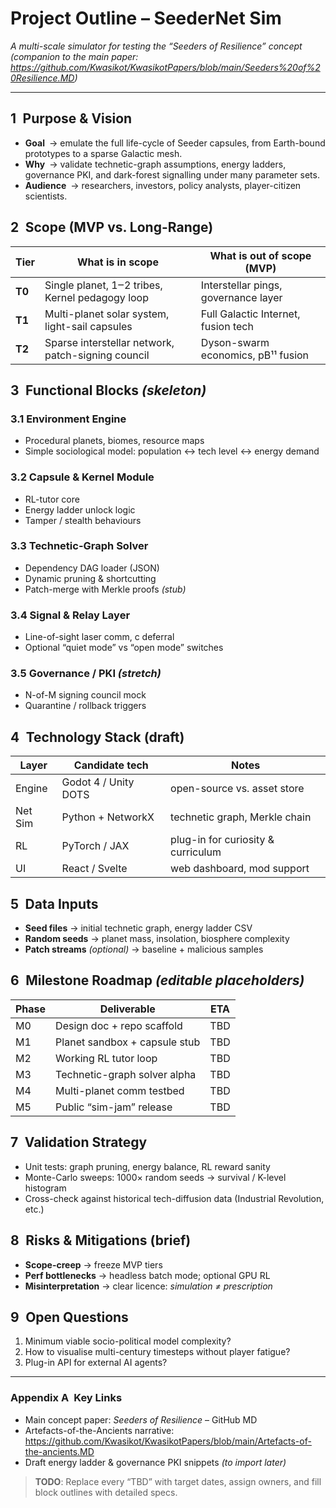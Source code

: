 # Project Outline – **SeederNet Sim**  
*A multi-scale simulator for testing the “Seeders of Resilience” concept*  
*(companion to the main paper: <https://github.com/Kwasikot/KwasikotPapers/blob/main/Seeders%20of%20Resilience.MD>)*

---

## 1 Purpose & Vision  
- **Goal** → emulate the full life-cycle of Seeder capsules, from Earth-bound prototypes to a sparse Galactic mesh.  
- **Why** → validate technetic-graph assumptions, energy ladders, governance PKI, and dark-forest signalling under many parameter sets.  
- **Audience** → researchers, investors, policy analysts, player-citizen scientists.

## 2 Scope (MVP vs. Long-Range)  
| Tier | What is in scope | What is out of scope (MVP) |
|------|------------------|---------------------------|
| **T0** | Single planet, 1‒2 tribes, Kernel pedagogy loop | Interstellar pings, governance layer |
| **T1** | Multi-planet solar system, light-sail capsules | Full Galactic Internet, fusion tech |
| **T2** | Sparse interstellar network, patch-signing council | Dyson-swarm economics, pB¹¹ fusion |

## 3 Functional Blocks *(skeleton)*  
### 3.1 Environment Engine  
- Procedural planets, biomes, resource maps  
- Simple sociological model: population ↔ tech level ↔ energy demand  

### 3.2 Capsule & Kernel Module  
- RL-tutor core  
- Energy ladder unlock logic  
- Tamper / stealth behaviours  

### 3.3 Technetic-Graph Solver  
- Dependency DAG loader (JSON)  
- Dynamic pruning & shortcutting  
- Patch-merge with Merkle proofs *(stub)*  

### 3.4 Signal & Relay Layer  
- Line-of-sight laser comm, c deferral  
- Optional “quiet mode” vs “open mode” switches  

### 3.5 Governance / PKI *(stretch)*  
- N-of-M signing council mock  
- Quarantine / rollback triggers  

## 4 Technology Stack (draft)  
| Layer | Candidate tech | Notes |
|-------|----------------|-------|
| Engine | Godot 4 / Unity DOTS | open-source vs. asset store |
| Net Sim | Python + NetworkX | technetic graph, Merkle chain |
| RL | PyTorch / JAX | plug-in for curiosity & curriculum |
| UI | React / Svelte | web dashboard, mod support |

## 5 Data Inputs  
- **Seed files** → initial technetic graph, energy ladder CSV  
- **Random seeds** → planet mass, insolation, biosphere complexity  
- **Patch streams** *(optional)* → baseline + malicious samples  

## 6 Milestone Roadmap *(editable placeholders)*  
| Phase | Deliverable | ETA |
|-------|-------------|-----|
| M0 | Design doc + repo scaffold | TBD |
| M1 | Planet sandbox + capsule stub | TBD |
| M2 | Working RL tutor loop | TBD |
| M3 | Technetic-graph solver alpha | TBD |
| M4 | Multi-planet comm testbed | TBD |
| M5 | Public “sim-jam” release | TBD |

## 7 Validation Strategy  
- Unit tests: graph pruning, energy balance, RL reward sanity  
- Monte-Carlo sweeps: 1000× random seeds → survival / K-level histogram  
- Cross-check against historical tech-diffusion data (Industrial Revolution, etc.)  

## 8 Risks & Mitigations (brief)  
- **Scope-creep** → freeze MVP tiers  
- **Perf bottlenecks** → headless batch mode; optional GPU RL  
- **Misinterpretation** → clear licence: *simulation ≠ prescription*  

## 9 Open Questions  
1. Minimum viable socio-political model complexity?  
2. How to visualise multi-century timesteps without player fatigue?  
3. Plug-in API for external AI agents?  

---

### Appendix A Key Links  
- Main concept paper: *Seeders of Resilience* – GitHub MD  
- Artefacts-of-the-Ancients narrative: <https://github.com/Kwasikot/KwasikotPapers/blob/main/Artefacts-of-the-ancients.MD>  
- Draft energy ladder & governance PKI snippets *(to import later)*  

> **TODO**: Replace every “TBD” with target dates, assign owners, and fill block outlines with detailed specs.
